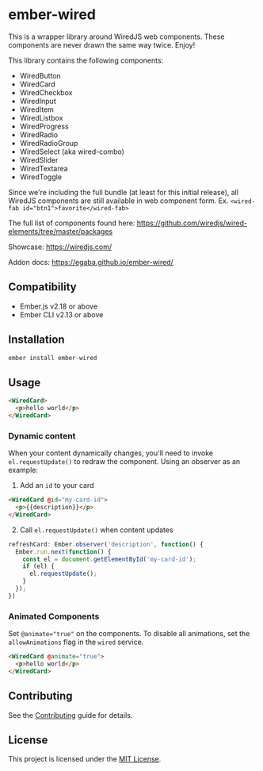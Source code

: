 ember-wired
==============================================================================

This is a wrapper library around WiredJS web components. These components are never drawn the same way twice. Enjoy!

This library contains the following components:

* WiredButton
* WiredCard
* WiredCheckbox
* WiredInput
* WiredItem
* WiredListbox
* WiredProgress
* WiredRadio
* WiredRadioGroup
* WiredSelect (aka wired-combo)
* WiredSlider
* WiredTextarea
* WiredToggle

Since we're including the full bundle (at least for this initial release), all WiredJS components are still available in web component form. Ex. `<wired-fab id="btn1">favorite</wired-fab>`

The full list of components found here: https://github.com/wiredjs/wired-elements/tree/master/packages

Showcase: https://wiredjs.com/

Addon docs: https://egaba.github.io/ember-wired/

Compatibility
------------------------------------------------------------------------------

* Ember.js v2.18 or above
* Ember CLI v2.13 or above


Installation
------------------------------------------------------------------------------

```sh
ember install ember-wired
```

Usage
------------------------------------------------------------------------------

```html
<WiredCard>
  <p>hello world</p>
</WiredCard>
```

### Dynamic content

When your content dynamically changes, you'll need to invoke `el.requestUpdate()` to
redraw the component. Using an observer as an example:

1. Add an `id` to your card

```html
<WiredCard @id="my-card-id">
  <p>{{description}}</p>
</WiredCard>
```

2. Call `el.requestUpdate()` when content updates

```js
refreshCard: Ember.observer('description', function() {
  Ember.run.next(function() {
    const el = document.getElementById('my-card-id');
    if (el) {
      el.requestUpdate();
    }
  });
})
```

### Animated Components

Set `@animate="true"` on the components. To disable all animations, set the `allowAnimations`
flag in the `wired` service.

```html
<WiredCard @animate="true">
  <p>hello world</p>
</WiredCard>
```


Contributing
------------------------------------------------------------------------------

See the [Contributing](CONTRIBUTING.md) guide for details.


License
------------------------------------------------------------------------------

This project is licensed under the [MIT License](LICENSE.md).
